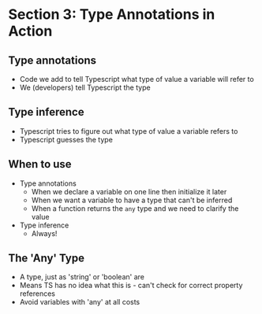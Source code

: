 # Section 3: Type Annotations in Action

## Type annotations

- Code we add to tell Typescript what type of value a variable will refer to
- We (developers) tell Typescript the type

## Type inference

- Typescript tries to figure out what type of value a variable refers to
- Typescript guesses the type

## When to use

- Type annotations
  - When we declare a variable on one line then initialize it later
  - When we want a variable to have a type that can't be inferred
  - When a function returns the `any` type and we need to clarify the value
- Type inference
  - Always!

## The 'Any' Type

- A type, just as 'string' or 'boolean' are
- Means TS has no idea what this is - can't check for correct property references
- Avoid variables with 'any' at all costs
